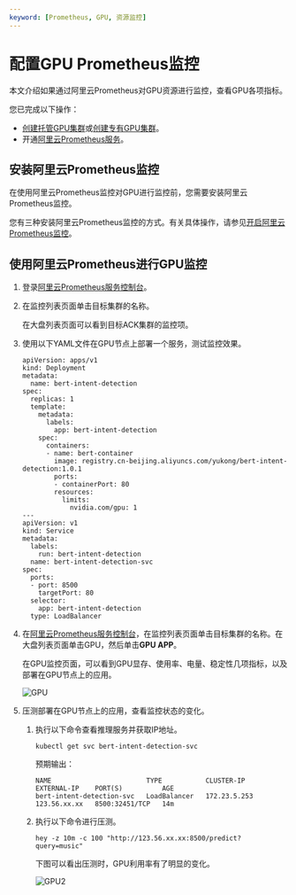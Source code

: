 ```yaml
---
keyword: [Prometheus, GPU, 资源监控]
---
```


# 配置GPU Prometheus监控

本文介绍如果通过阿里云Prometheus对GPU资源进行监控，查看GPU各项指标。

您已完成以下操作：

-   [创建托管GPU集群](/cn.zh-CN/Kubernetes集群用户指南/GPU/NPU/创建异构计算集群/创建托管GPU集群.md)或[创建专有GPU集群](/cn.zh-CN/Kubernetes集群用户指南/GPU/NPU/创建异构计算集群/创建专有GPU集群.md)。
-   开通[阿里云Prometheus服务](https://prometheus.console.aliyun.com/#/home)。

## 安装阿里云Prometheus监控

在使用阿里云Prometheus监控对GPU进行监控前，您需要安装阿里云Prometheus监控。

您有三种安装阿里云Prometheus监控的方式。有关具体操作，请参见[开启阿里云Prometheus监控](/cn.zh-CN/Kubernetes集群用户指南/可观测性/监控管理/阿里云Prometheus监控.md)。

## 使用阿里云Prometheus进行GPU监控

1.  登录[阿里云Prometheus服务控制台](https://prometheus.console.aliyun.com/#/home)。

2.  在监控列表页面单击目标集群的名称。

    在大盘列表页面可以看到目标ACK集群的监控项。

3.  使用以下YAML文件在GPU节点上部署一个服务，测试监控效果。

    ```
    apiVersion: apps/v1
    kind: Deployment
    metadata:
      name: bert-intent-detection
    spec:
      replicas: 1
      template:
        metadata:
          labels:
            app: bert-intent-detection
        spec:
          containers:
          - name: bert-container
            image: registry.cn-beijing.aliyuncs.com/yukong/bert-intent-detection:1.0.1
            ports:
            - containerPort: 80
            resources:
              limits:
                nvidia.com/gpu: 1
    ---
    apiVersion: v1
    kind: Service
    metadata:
      labels:
        run: bert-intent-detection
      name: bert-intent-detection-svc
    spec:
      ports:
      - port: 8500
        targetPort: 80
      selector:
        app: bert-intent-detection
      type: LoadBalancer
    ```

4.  在[阿里云Prometheus服务控制台](https://prometheus.console.aliyun.com/#/home)，在监控列表页面单击目标集群的名称。在大盘列表页面单击GPU，然后单击**GPU APP**。

    在GPU监控页面，可以看到GPU显存、使用率、电量、稳定性几项指标，以及部署在GPU节点上的应用。

    ![GPU](https://static-aliyun-doc.oss-accelerate.aliyuncs.com/assets/img/zh-CN/6797913061/p175169.jpeg)

5.  压测部署在GPU节点上的应用，查看监控状态的变化。

    1.  执行以下命令查看推理服务并获取IP地址。

        ```
        kubectl get svc bert-intent-detection-svc
        ```

        预期输出：

        ```
        NAME                        TYPE           CLUSTER-IP     EXTERNAL-IP    PORT(S)          AGE
        bert-intent-detection-svc   LoadBalancer   172.23.5.253   123.56.xx.xx   8500:32451/TCP   14m
        ```

    2.  执行以下命令进行压测。

        ```
        hey -z 10m -c 100 "http://123.56.xx.xx:8500/predict?query=music"
        ```

        下图可以看出压测时，GPU利用率有了明显的变化。

        ![GPU2](https://static-aliyun-doc.oss-accelerate.aliyuncs.com/assets/img/zh-CN/6797913061/p175170.jpeg)


